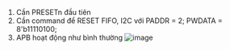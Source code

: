 1. Cần PRESETn đầu tiên
2. Cần command để RESET FIFO, I2C với PADDR = 2; PWDATA = 8'b11110100;
3. APB hoạt động như bình thường
   ![image](https://github.com/PhamTuann/APB/assets/118583512/2ce28d4f-265c-4037-ba2e-a7c20285e5cf)


